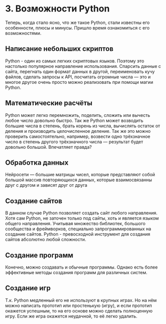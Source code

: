 # 3. Возможности Python


Теперь, когда стало ясно, что же такое Python, стали известны его особенности, плюсы и минусы. Пришло время ознакомиться с его возможностями.


## Написание небольших скриптов

Python - один из самых легких скриптовых языков. Поэтому это настолько популярное направление использования. Спарсить данные с сайта, перегнать один формат данных в другой, переименовать кучу файлов, сделать запросы к API, посчитать огромные числа — это и многое другое очень просто можно реализовать при помощи магии Python.


## Математические расчёты

Python может легко перемножить, поделить, сложить или вычесть любое число довольно быстро. Так же Python может возводить большие числа в степень, брать корень из числа, вычислять остаток от деления и производить целочисленное деление. Так же это можно проверить самостоятельно, например, возвести одно трёхзначное число в степень другого трёхзначного числа — результат будет довольно большой. Впечатляет правда?  


## Обработка данных

Нейросети — большие матрицы чисел, которые представляют собой большой массив повторяющихся данных, которые взаимосвязанны друг с другом и зависят друг от друга


## Создание сайтов

В данном случае Python позволяет создать сайт любого направления. Хотя сам Python, не заточен только под сайты, хоть и является языком общего направления. Учитывая множество библиотек, большого сообщества и фреймворков, специально запрограммированных на создание сайтов. Python - превосходной инструмент для создания сайтов абсолютно любой сложности.


## Создание программ

Конечно, можно создавать и обычные программы. Однако есть более эффективные методы создания программ для различных систем. 


## Создание игр 

Т.к. Python медленный его не используют в крупных играх. Но на нём можно написать прототип или простенькую (игру), и если прототип окажется успешным, то на его основе можно сделать полноценную игру. Если же игра окажется неудачной, то её легко удалить.
